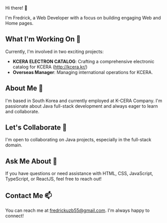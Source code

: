 Hi there! 👋

I'm Fredrick, a Web Developer with a focus on building engaging Web and Home pages.

## What I'm Working On 🔭

Currently, I'm involved in two exciting projects:
- **KCERA ELECTRON CATALOG**: Crafting a comprehensive electronic catalog for KCERA  (http://kcera.kr/)
- **Overseas Manager**: Managing international operations for KCERA.

## About Me 🌱

I'm based in South Korea and currently employed at K-CERA Company. I'm passionate about Java full-stack development and always eager to learn and collaborate.

## Let's Collaborate 👯

I'm open to collaborating on Java projects, especially in the full-stack domain.

## Ask Me About 💬

If you have questions or need assistance with HTML, CSS, JavaScript, TypeScript, or ReactJS, feel free to reach out!

## Contact Me 📫

You can reach me at fredrickuzb55@gmail.com. I'm always happy to connect!
